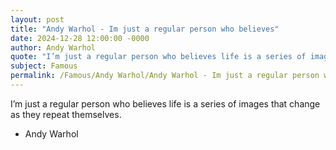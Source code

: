 ```yaml
---
layout: post
title: "Andy Warhol - Im just a regular person who believes"
date: 2024-12-28 12:00:00 -0000
author: Andy Warhol
quote: "I’m just a regular person who believes life is a series of images that change as they repeat themselves."
subject: Famous
permalink: /Famous/Andy Warhol/Andy Warhol - Im just a regular person who believes
---
```


I’m just a regular person who believes life is a series of images that change as they repeat themselves.

- Andy Warhol
